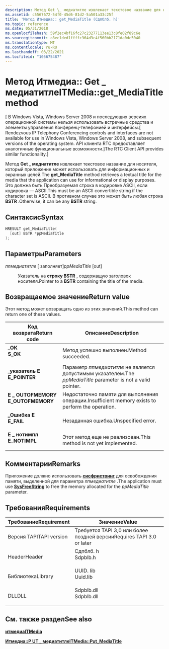 ```yaml
---
description: Метод Get \_ медиатитле извлекает текстовое название для носителя, который приложение может использовать для информационных и экранных целей. Это должна быть Преобразуемая строка в кодировке ASCII, если кодировка — ASCII. В противном случае это может быть любая строка BSTR.
ms.assetid: c5567672-54f0-45d6-81d2-5a501a33c25f
title: 'Метод Итмедиа:: get_MediaTitle (Сдпблб. h)'
ms.topic: reference
ms.date: 05/31/2018
ms.openlocfilehash: 59f2ec4bf16fc27c23277113ee13c8fe02f89c6e
ms.sourcegitcommit: c8ec1ded1ffffc364d3c4f560bb2171da0dc5040
ms.translationtype: MT
ms.contentlocale: ru-RU
ms.lasthandoff: 03/22/2021
ms.locfileid: "105675487"
---
```

# <a name="itmediaget_mediatitle-method"></a><span data-ttu-id="4be31-105">Метод Итмедиа:: Get \_ медиатитле</span><span class="sxs-lookup"><span data-stu-id="4be31-105">ITMedia::get\_MediaTitle method</span></span>

<span data-ttu-id="4be31-106">\[ В Windows Vista, Windows Server 2008 и последующих версиях операционной системы нельзя использовать встречные средства и элементы управления Конференц-телефонией и интерфейсы.</span><span class="sxs-lookup"><span data-stu-id="4be31-106">\[ Rendezvous IP Telephony Conferencing controls and interfaces are not available for use in Windows Vista, Windows Server 2008, and subsequent versions of the operating system.</span></span> <span data-ttu-id="4be31-107">API клиента RTC предоставляет аналогичные функциональные возможности.\]</span><span class="sxs-lookup"><span data-stu-id="4be31-107">The RTC Client API provides similar functionality.\]</span></span>

<span data-ttu-id="4be31-108">Метод **Get \_ медиатитле** извлекает текстовое название для носителя, который приложение может использовать для информационных и экранных целей.</span><span class="sxs-lookup"><span data-stu-id="4be31-108">The **get\_MediaTitle** method retrieves a textual title for the media that the application can use for informational or display purposes.</span></span> <span data-ttu-id="4be31-109">Это должна быть Преобразуемая строка в кодировке ASCII, если кодировка — ASCII.</span><span class="sxs-lookup"><span data-stu-id="4be31-109">This must be an ASCII convertible string if the character set is ASCII.</span></span> <span data-ttu-id="4be31-110">В противном случае это может быть любая строка **BSTR** .</span><span class="sxs-lookup"><span data-stu-id="4be31-110">Otherwise, it can be any **BSTR** string.</span></span>

## <a name="syntax"></a><span data-ttu-id="4be31-111">Синтаксис</span><span class="sxs-lookup"><span data-stu-id="4be31-111">Syntax</span></span>


```C++
HRESULT get_MediaTitle(
  [out] BSTR *ppMediaTitle
);
```



## <a name="parameters"></a><span data-ttu-id="4be31-112">Параметры</span><span class="sxs-lookup"><span data-stu-id="4be31-112">Parameters</span></span>

<dl> <dt>

<span data-ttu-id="4be31-113">*ппмедиатитле* \[ заполняет\]</span><span class="sxs-lookup"><span data-stu-id="4be31-113">*ppMediaTitle* \[out\]</span></span>
</dt> <dd>

<span data-ttu-id="4be31-114">Указатель на **строку BSTR** , содержащую заголовок носителя.</span><span class="sxs-lookup"><span data-stu-id="4be31-114">Pointer to a **BSTR** containing the title of the media.</span></span>

</dd> </dl>

## <a name="return-value"></a><span data-ttu-id="4be31-115">Возвращаемое значение</span><span class="sxs-lookup"><span data-stu-id="4be31-115">Return value</span></span>

<span data-ttu-id="4be31-116">Этот метод может возвращать одно из этих значений.</span><span class="sxs-lookup"><span data-stu-id="4be31-116">This method can return one of these values.</span></span>



| <span data-ttu-id="4be31-117">Код возврата</span><span class="sxs-lookup"><span data-stu-id="4be31-117">Return code</span></span>                                                                                   | <span data-ttu-id="4be31-118">Описание</span><span class="sxs-lookup"><span data-stu-id="4be31-118">Description</span></span>                                                     |
|-----------------------------------------------------------------------------------------------|-----------------------------------------------------------------|
| <dl> <span data-ttu-id="4be31-119"><dt>**\_ОК**</dt></span><span class="sxs-lookup"><span data-stu-id="4be31-119"><dt>**S\_OK**</dt></span></span> </dl>          | <span data-ttu-id="4be31-120">Метод успешно выполнен.</span><span class="sxs-lookup"><span data-stu-id="4be31-120">Method succeeded.</span></span><br/>                                    |
| <dl> <span data-ttu-id="4be31-121"><dt>**\_указатель E**</dt></span><span class="sxs-lookup"><span data-stu-id="4be31-121"><dt>**E\_POINTER**</dt></span></span> </dl>     | <span data-ttu-id="4be31-122">Параметр *ппмедиатитле* не является допустимым указателем.</span><span class="sxs-lookup"><span data-stu-id="4be31-122">The *ppMediaTitle* parameter is not a valid pointer.</span></span><br/> |
| <dl> <span data-ttu-id="4be31-123"><dt>**E \_ OUTOFMEMORY**</dt></span><span class="sxs-lookup"><span data-stu-id="4be31-123"><dt>**E\_OUTOFMEMORY**</dt></span></span> </dl> | <span data-ttu-id="4be31-124">Недостаточно памяти для выполнения операции.</span><span class="sxs-lookup"><span data-stu-id="4be31-124">Insufficient memory exists to perform the operation.</span></span><br/> |
| <dl> <span data-ttu-id="4be31-125"><dt>**\_Ошибка E**</dt></span><span class="sxs-lookup"><span data-stu-id="4be31-125"><dt>**E\_FAIL**</dt></span></span> </dl>        | <span data-ttu-id="4be31-126">Незаданная ошибка.</span><span class="sxs-lookup"><span data-stu-id="4be31-126">Unspecified error.</span></span><br/>                                   |
| <dl> <span data-ttu-id="4be31-127"><dt>**E \_ нотимпл**</dt></span><span class="sxs-lookup"><span data-stu-id="4be31-127"><dt>**E\_NOTIMPL**</dt></span></span> </dl>     | <span data-ttu-id="4be31-128">Этот метод еще не реализован.</span><span class="sxs-lookup"><span data-stu-id="4be31-128">This method is not yet implemented.</span></span><br/>                  |



 

## <a name="remarks"></a><span data-ttu-id="4be31-129">Комментарии</span><span class="sxs-lookup"><span data-stu-id="4be31-129">Remarks</span></span>

<span data-ttu-id="4be31-130">Приложение должно использовать [**сисфристринг**](/windows/win32/api/oleauto/nf-oleauto-sysfreestring) для освобождения памяти, выделенной для параметра *ппмедиатитле* .</span><span class="sxs-lookup"><span data-stu-id="4be31-130">The application must use [**SysFreeString**](/windows/win32/api/oleauto/nf-oleauto-sysfreestring) to free the memory allocated for the *ppMediaTitle* parameter.</span></span>

## <a name="requirements"></a><span data-ttu-id="4be31-131">Требования</span><span class="sxs-lookup"><span data-stu-id="4be31-131">Requirements</span></span>



| <span data-ttu-id="4be31-132">Требование</span><span class="sxs-lookup"><span data-stu-id="4be31-132">Requirement</span></span> | <span data-ttu-id="4be31-133">Значение</span><span class="sxs-lookup"><span data-stu-id="4be31-133">Value</span></span> |
|-------------------------|---------------------------------------------------------------------------------------|
| <span data-ttu-id="4be31-134">Версия TAPI</span><span class="sxs-lookup"><span data-stu-id="4be31-134">TAPI version</span></span><br/> | <span data-ttu-id="4be31-135">Требуется TAPI 3,0 или более поздней версии</span><span class="sxs-lookup"><span data-stu-id="4be31-135">Requires TAPI 3.0 or later</span></span><br/>                                                 |
| <span data-ttu-id="4be31-136">Header</span><span class="sxs-lookup"><span data-stu-id="4be31-136">Header</span></span><br/>       | <dl> <span data-ttu-id="4be31-137"><dt>Сдпблб. h</dt></span><span class="sxs-lookup"><span data-stu-id="4be31-137"><dt>Sdpblb.h</dt></span></span> </dl>   |
| <span data-ttu-id="4be31-138">Библиотека</span><span class="sxs-lookup"><span data-stu-id="4be31-138">Library</span></span><br/>      | <dl> <span data-ttu-id="4be31-139"><dt>UUID. lib</dt></span><span class="sxs-lookup"><span data-stu-id="4be31-139"><dt>Uuid.lib</dt></span></span> </dl>   |
| <span data-ttu-id="4be31-140">DLL</span><span class="sxs-lookup"><span data-stu-id="4be31-140">DLL</span></span><br/>          | <dl> <span data-ttu-id="4be31-141"><dt>Sdpblb.dll</dt></span><span class="sxs-lookup"><span data-stu-id="4be31-141"><dt>Sdpblb.dll</dt></span></span> </dl> |



## <a name="see-also"></a><span data-ttu-id="4be31-142">См. также раздел</span><span class="sxs-lookup"><span data-stu-id="4be31-142">See also</span></span>

<dl> <dt>

[<span data-ttu-id="4be31-143">**итмедиа**</span><span class="sxs-lookup"><span data-stu-id="4be31-143">**ITMedia**</span></span>](itmedia.md)
</dt> <dt>

[<span data-ttu-id="4be31-144">**Итмедиа::P UT \_ медиатитле**</span><span class="sxs-lookup"><span data-stu-id="4be31-144">**ITMedia::Put\_MediaTitle**</span></span>](itmedia-put-mediatitle.md)
</dt> </dl>

 


